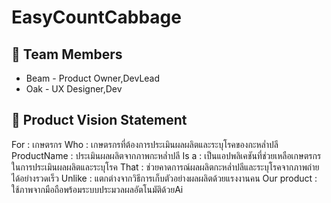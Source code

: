 # EasyCountCabbage
## 👥 Team Members
- Beam - Product Owner,DevLead
- Oak - UX Designer,Dev

## 🎯 Product Vision Statement
For : เกษตรกร
Who : เกษตรกรที่ต้องการประเมินผลผลิตและระบุโรคของกะหล่ำปลี
ProductName : ประเมินผลผลิตจากภาพกะหล่ำปลี
Is a : เป็นแอปพลิเคชันที่ช่วยเหลือเกษตรกรในการประเมินผลผลิตและระบุโรค
That : ช่วยคาดการณ์ผลผลิตกะหล่ำปลีและระบุโรคจากภาพถ่ายได้อย่างรวดเร็ว
Unlike : แตกต่างจากวิธีการเก็บตัวอย่างผลผลิตด้วยแรงงานคน
Our product : ใช้ภาพจากมือถือพร้อมระบบประมวลผลอัตโนมัติด้วยAi
